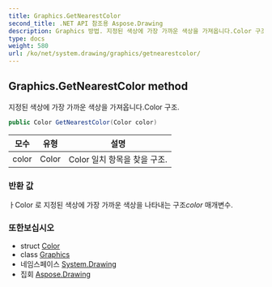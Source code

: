 ```yaml
---
title: Graphics.GetNearestColor
second_title: .NET API 참조용 Aspose.Drawing
description: Graphics 방법. 지정된 색상에 가장 가까운 색상을 가져옵니다.Color 구조.
type: docs
weight: 580
url: /ko/net/system.drawing/graphics/getnearestcolor/
---
```

## Graphics.GetNearestColor method

지정된 색상에 가장 가까운 색상을 가져옵니다.Color 구조.

```csharp
public Color GetNearestColor(Color color)
```

| 모수 | 유형 | 설명 |
| --- | --- | --- |
| color | Color | Color 일치 항목을 찾을 구조. |

### 반환 값

ㅏColor 로 지정된 색상에 가장 가까운 색상을 나타내는 구조*color* 매개변수.

### 또한보십시오

* struct [Color](../../color/)
* class [Graphics](../)
* 네임스페이스 [System.Drawing](../../graphics/)
* 집회 [Aspose.Drawing](../../../)


